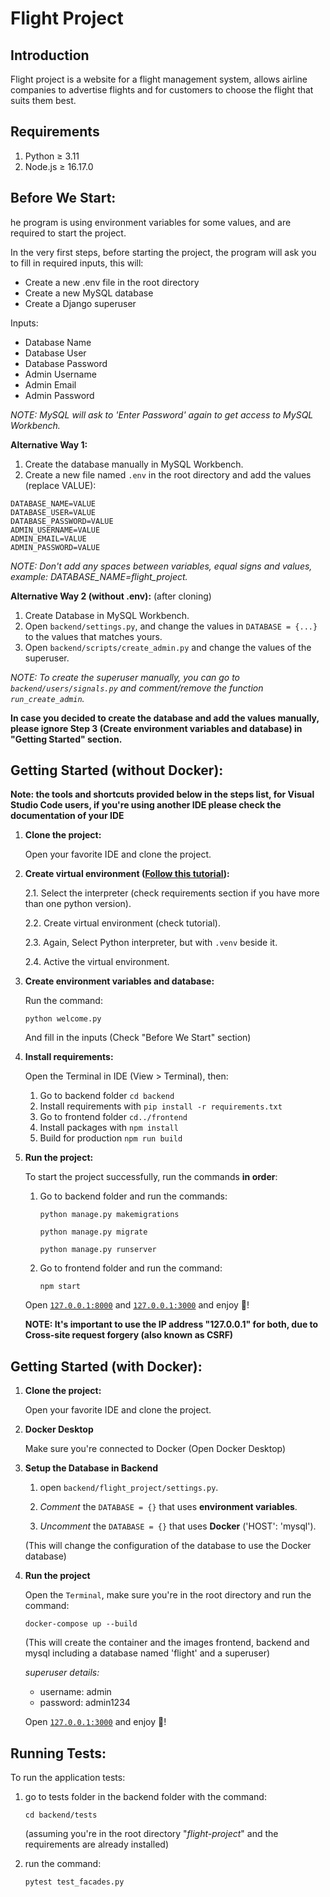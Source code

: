 # Flight Project

## Introduction
Flight project is a website for a flight management system, allows airline companies to advertise flights and for customers to choose the flight that suits them best.

## Requirements
1. Python ≥ 3.11
1. Node.js ≥ 16.17.0

## Before We Start:
he program is using environment variables for some values, and are required to start the project.

In the very first steps, before starting the project, the program will ask you to fill in required inputs, this will:
* Create a new .env file in the root directory 
* Create a new MySQL database 
* Create a Django superuser 

Inputs:
* Database Name
* Database User
* Database Password
* Admin Username
* Admin Email
* Admin Password

*NOTE: MySQL will ask to 'Enter Password' again to get access to MySQL Workbench.*

**Alternative Way 1:**
1. Create the database manually in MySQL Workbench.
2. Create a new file named `.env` in the root directory and add the values (replace VALUE):
```
DATABASE_NAME=VALUE
DATABASE_USER=VALUE
DATABASE_PASSWORD=VALUE
ADMIN_USERNAME=VALUE
ADMIN_EMAIL=VALUE
ADMIN_PASSWORD=VALUE
```

*NOTE: Don't add any spaces between variables, equal signs and values, example: DATABASE_NAME=flight_project.*

**Alternative Way 2 (without .env):**
(after cloning)
1. Create Database in MySQL Workbench.
1. Open `backend/settings.py`, and change the values in `DATABASE = {...}` to the values that matches yours.
2. Open `backend/scripts/create_admin.py` and change the values of the superuser.

*NOTE: To create the superuser manually, you can go to `backend/users/signals.py` and comment/remove the function `run_create_admin`.*


**In case you decided to create the database and add the values manually, please ignore Step 3 (Create environment variables and database) in "Getting Started" section.**


## Getting Started (without Docker):

**Note: the tools and shortcuts provided below in the steps list, for Visual Studio Code users, if you're using another IDE please check the documentation of your IDE**

1. **Clone the project:**

    Open your favorite IDE and clone the project.
    

2. **Create virtual environment ([Follow this tutorial](https://code.visualstudio.com/docs/python/tutorial-django)):**

    2.1. Select the interpreter (check requirements section if you have more than one python version).

    2.2. Create virtual environment (check tutorial).

    2.3. Again, Select Python interpreter, but with `.venv` beside it.

    2.4. Active the virtual environment.


3. **Create environment variables and database:**

    Run the command:

    `python welcome.py`

    And fill in the inputs (Check "Before We Start" section)


4. **Install requirements:**

    Open the Terminal in IDE (View > Terminal), then:
    1. Go to backend folder `cd backend`
    2. Install requirements with `pip install -r requirements.txt`
    3. Go to frontend folder `cd../frontend`
    4. Install packages with `npm install` 
    5. Build for production `npm run build`


5. **Run the project:**

    To start the project successfully, run the commands **in order**:
    
    1. Go to backend folder and run the commands:

        `python manage.py makemigrations`

        `python manage.py migrate`

        `python manage.py runserver`


    2. Go to frontend folder and run the command:

        `npm start`


    Open [`127.0.0.1:8000`](http://127.0.0.1:8000/) and [`127.0.0.1:3000`](http://127.0.0.1:3000/) and enjoy &#127881;!

    **NOTE: It's important to use the IP address "127.0.0.1" for both, due to Cross-site request forgery (also known as CSRF)**



## Getting Started (with Docker):

1. **Clone the project:**

    Open your favorite IDE and clone the project.
    

2. **Docker Desktop**

    Make sure you're connected to Docker (Open Docker Desktop)


3. **Setup the Database in Backend**
    
    1. open `backend/flight_project/settings.py`.

    2. *Comment* the `DATABASE = {}` that uses **environment variables**.
    
    3. *Uncomment* the `DATABASE = {}` that uses **Docker** ('HOST': 'mysql').

    (This will change the configuration of the database to use the Docker database)


3. **Run the project**

    Open the `Terminal`, make sure you're in the root directory and run the command:

    `docker-compose up --build`


    (This will create the container and the images frontend, backend and mysql including a database named 'flight' and a superuser)


    *superuser details:*

    * username: admin
    * password: admin1234


    Open [`127.0.0.1:3000`](http://127.0.0.1:3000/) and enjoy &#127881;!


## Running Tests:

To run the application tests:

1. go to tests folder in the backend folder with the command:

    `cd backend/tests`

    (assuming you're in the root directory "*flight-project*" and the requirements are already installed) 


2. run the command: 

    `pytest test_facades.py`

